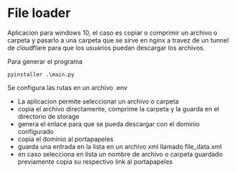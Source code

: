 # File loader

Aplicacion para windows 10, el caso es copiar o comprimir un archivo o carpeta y pasarlo a una carpeta que se sirve en nginx a travez de un tunnel de cloudflare para que los usuarios puedan descargar los archivos.

Para generar el programa
```
pyinstaller .\main.py
```

Se configura las rutas en un archivo .env

- La aplicacion permite seleccionar un archivo o carpeta
- copia el archivo directamente, comprime la carpeta y la guarda en el directorio de storage
- genera el enlace para que se pueda descargar con el dominio configurado
- copia el dominio al portapapeles
- guarda una entrada en la lista en un archivo xml llamado file_data.xml
- en caso selecciona en lista un nombre de archivo o carpeta guardado previamente copia su respectivo link al portapapeles